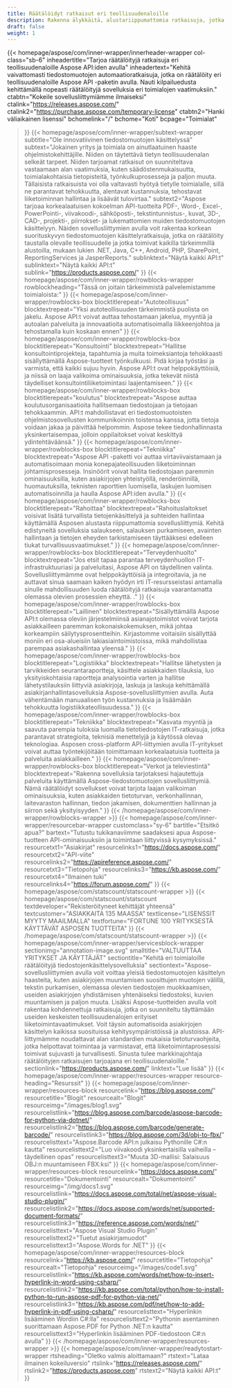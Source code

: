 ```yaml
---
title: Räätälöidyt ratkaisut eri teollisuudenaloille
description: Rakenna älykkäitä, alustariippumattomia ratkaisuja, jotka on räätälöity eri toimialojen yrityksille käyttämällä Aspose-tiedostomuotoisia API-tuotteita.
draft: false
weight: 1
---
```

{{< homepage/aspose/com/inner-wrapper/innerheader-wrapper col-class="sb-6"
  inheadertitle="Tarjoa räätälöityjä ratkaisuja eri teollisuudenaloille Aspose API:iden avulla"
  inheadertext="Kehitä vaivattomasti tiedostomuotojen automaatioratkaisuja, jotka on räätälöity eri teollisuudenaloille Aspose API -paketin avulla. Nauti kilpailuedusta kehittämällä nopeasti räätälöityjä sovelluksia eri toimialojen vaatimuksiin."
  ctabtn="Kokeile sovellusliittymiämme ilmaiseksi"
  ctalink="https://releases.aspose.com/"
  ctalink2="https://purchase.aspose.com/temporary-license"
  ctabtn2="Hanki väliaikainen lisenssi"
  bchomelink="/"
  bchome="Koti"
  bcpage="Toimialat"
  >}}
  {{< homepage/aspose/com/inner-wrapper/subtext-wrapper
  subtitle="Ole innovatiivinen tiedostomuotojen käsittelyssä"
  subtext="Jokainen yritys ja toimiala on ainutlaatuinen haaste ohjelmistokehittäjille. Niiden on täytettävä tietyn teollisuudenalan selkeät tarpeet. Niiden tarjoamat ratkaisut on suunniteltava vastaamaan alan vaatimuksia, kuten säädöstenmukaisuutta, toimialakohtaisia tietopisteitä, työnkulkuprosesseja ja paljon muuta. Tällaisista ratkaisuista voi olla valtavasti hyötyä tietylle toimialalle, sillä ne parantavat tehokkuutta, alentavat kustannuksia, tehostavat liiketoiminnan hallintaa ja lisäävät tulovirtaa."
  subtext2="Aspose tarjoaa korkealaatuisen kokoelman API-tuotteita PDF-, Word-, Excel-, PowerPointi-, viivakoodi-, sähköposti-, tekstintunnistus-, kuvat, 3D-, CAD-, projekti-, piirrokset- ja lukemattomien muiden tiedostomuotojen käsittelyyn. Näiden sovellusliittymien avulla voit rakentaa korkean suorituskyvyn tiedostomuotojen käsittelyratkaisuja, jotka on räätälöity taustalla olevalle teollisuudelle ja jotka toimivat kaikilla tärkeimmillä alustoilla, mukaan lukien .NET, Java, C++, Android, PHP, SharePoint, ReportingServices ja JasperReports."
  sublinktext="Näytä kaikki API:t"
  sublinktext="Näytä kaikki API:t"
  sublink="https://products.aspose.com/"
  >}}
  {{< homepage/aspose/com/inner-wrapper/rowblocks-wrapper
  rowblockheading="Tässä on joitain tärkeimmistä palvelemistamme toimialoista:"
  >}}
  {{< homepage/aspose/com/inner-wrapper/rowblocks-box
  blocktitlerepeat="Autoteollisuus"
  blocktextrepeat="Yksi autoteollisuuden tärkeimmistä puolista on jakelu. Aspose API:t voivat auttaa tehostamaan jakelua, myyntiä ja autoalan palveluita ja innovaatioita automatisoimalla liikkeenjohtoa ja tehostamalla kuin koskaan ennen"
  >}}
  {{< homepage/aspose/com/inner-wrapper/rowblocks-box
  blocktitlerepeat="Konsultointi"
  blocktextrepeat="Hallitse konsultointiprojekteja, tapahtumia ja muita toimeksiantoja tehokkaasti sisällyttämällä Aspose-tuotteet työnkulkuusi. Pidä kirjaa työstäsi ja varmista, että kaikki sujuu hyvin. Aspose API:t ovat helppokäyttöisiä, ja niissä on laaja valikoima ominaisuuksia, jotka tekevät niistä täydelliset konsultointiliiketoimintasi laajentamiseen."
  >}}
  {{< homepage/aspose/com/inner-wrapper/rowblocks-box
  blocktitlerepeat="koulutus"
  blocktextrepeat="Aspose auttaa koulutusorganisaatioita hallitsemaan tiedostojaan ja tietojaan tehokkaammin. API:t mahdollistavat eri tiedostomuotoisten ohjelmistosovellusten kommunikoinnin toistensa kanssa, jotta tietoja voidaan jakaa ja päivittää helpommin. Aspose tekee tiedonhallinnasta yksinkertaisempaa, jolloin oppilaitokset voivat keskittyä ydintehtäväänsä."
  >}}
  {{< homepage/aspose/com/inner-wrapper/rowblocks-box
  blocktitlerepeat="Tekniikka"
  blocktextrepeat="Aspose API -paketti voi auttaa virtaviivaistamaan ja automatisoimaan monia konepajateollisuuden liiketoiminnan johtamisprosesseja. Insinöörit voivat hallita tiedostojaan paremmin ominaisuuksilla, kuten asiakirjojen yhteistyöllä, renderöinnillä, huomautuksilla, teknisten raporttien luomisella, laskujen luomisen automatisoinnilla ja haulla Aspose API:iden avulla."
  >}}
  {{< homepage/aspose/com/inner-wrapper/rowblocks-box
  blocktitlerepeat="Rahoittaa"
  blocktextrepeat="Rahoituslaitokset voisivat lisätä turvallista tietojenkäsittelyä ja suhteiden hallintaa käyttämällä Asposen alustasta riippumattomia sovellusliittymiä. Kehitä edistyneitä sovelluksia salaukseen, salauksen purkamiseen, avainten hallintaan ja tietojen eheyden tarkistamiseen täyttääksesi edelleen tiukat turvallisuusvaatimukset."
  >}}
  {{< homepage/aspose/com/inner-wrapper/rowblocks-box
  blocktitlerepeat="Terveydenhuolto"
  blocktextrepeat="Jos etsit tapaa parantaa terveydenhuollon IT-infrastruktuuriasi ja palveluitasi, Aspose API on täydellinen valinta. Sovellusliittymämme ovat helppokäyttöisiä ja integroitavia, ja ne auttavat sinua saamaan kaiken hyödyn irti IT-resursseistasi antamalla sinulle mahdollisuuden luoda räätälöityjä ratkaisuja vaarantamatta olemassa olevien prosessien eheyttä. ."
  >}}
  {{< homepage/aspose/com/inner-wrapper/rowblocks-box
  blocktitlerepeat="Laillinen"
  blocktextrepeat="Sisällyttämällä Aspose API:t olemassa oleviin järjestelmiinsä asianajotoimistot voivat tarjota asiakkailleen paremman kokonaiskokemuksen, mikä johtaa korkeampiin säilytysprosentteihin. Kirjastomme voitaisiin sisällyttää moniin eri osa-alueisiin lakiasiaintoimistoissa, mikä mahdollistaa parempaa asiakashallintaa yleensä."
  >}}
  {{< homepage/aspose/com/inner-wrapper/rowblocks-box
  blocktitlerepeat="Logistiikka"
  blocktextrepeat="Hallitse lähetysten ja tarvikkeiden seurantaraportteja, käsittele asiakkaiden tilauksia, luo yksityiskohtaisia raportteja analysointia varten ja hallitse lähetystilauksiin liittyviä asiakirjoja, laskuja ja laskuja kehittämällä asiakirjanhallintasovelluksia Aspose-sovellusliittymien avulla. Auta vähentämään manuaalisen työn kustannuksia ja lisäämään tehokkuutta logistiikkateollisuudessa."
  >}}
  {{< homepage/aspose/com/inner-wrapper/rowblocks-box
  blocktitlerepeat="Tekniikka"
  blocktextrepeat="Kasvata myyntiä ja saavuta parempia tuloksia luomalla tietotiedostojen IT-ratkaisuja, jotka parantavat strategioita, teknisiä menettelyjä ja käytössä olevaa teknologiaa. Asposen cross-platform API-liittymien avulla IT-yritykset voivat auttaa työntekijöitään toimittamaan korkealaatuisia tuotteita ja palveluita asiakkailleen."
  >}}
  {{< homepage/aspose/com/inner-wrapper/rowblocks-box
  blocktitlerepeat="Verkot ja televiestintä"
  blocktextrepeat="Rakenna sovelluksia tarjotaksesi hajautettuja palveluita käyttämällä Aspose-tiedostomuotojen sovellusliittymiä. Nämä räätälöidyt sovellukset voivat tarjota laajan valikoiman ominaisuuksia, kuten asiakkaiden tietoturvan, verkonhallinnan, laitevaraston hallinnan, tiedon jakamisen, dokumenttien hallinnan ja siirron sekä yksityisyyden."
  >}}
  {{< /homepage/aspose/com/inner-wrapper/rowblocks-wrapper >}}
{{< homepage/aspose/com/inner-wrapper/resourcebar-wrapper customclass="sy-6"
bartitle="Etsitkö apua?"
bartext="Tutustu tukikanaviimme saadaksesi apua Aspose-tuotteen API-ominaisuuksiin ja toimintaan liittyvissä kysymyksissä."
resourcetxt1="Asiakirjat"
resourcelinks1="https://docs.aspose.com/"
resourcetxt2="API-viite"
resourcelinks2="https://apireference.aspose.com/"
resourcetxt3="Tietopohja"
resourcelinks3="https://kb.aspose.com/"
resourcetxt4="Ilmainen tuki"
resourcelinks4="https://forum.aspose.com/"
>}}
{{< homepage/aspose/com/statscount/statscount-wrapper >}}
{{< homepage/aspose/com/statscount/statscount
textdeveloper="Rekisteröityneet kehittäjät yhteensä"
textcustomer="ASIAKKAITA 135 MAASSA"
textlicense="LISENSSIT MYYTY MAAILMALLA"
textfortune="FORTUNE 100 YRITYKSESTÄ KÄYTTÄVÄT ASPOSEN TUOTTEITA"
>}}
{{< /homepage/aspose/com/statscount/statscount-wrapper >}}
{{< homepage/aspose/com/inner-wrapper/servicesblock-wrapper sectionimg="annotation-image.svg"
smalltitle="VALTUUTTAA YRITYKSET JA KÄYTTÄJÄT"
sectiontitle="Kehitä eri toimialoille räätälöityjä tiedostojenkäsittelysovelluksia"
sectiontext="Aspose-sovellusliittymien avulla voit voittaa yleisiä tiedostomuotojen käsittelyn haasteita, kuten asiakirjojen muuntamisen suosittujen muotojen välillä, tekstin purkamisen, olemassa olevien tiedostojen muokkaamisen, useiden asiakirjojen yhdistämisen yhtenäiseksi tiedostoksi, kuvien muuntamisen ja paljon muuta. Lisäksi Aspose-tuotteiden avulla voit rakentaa kohdennettuja ratkaisuja, jotka on suunniteltu täyttämään useiden keskeisten teollisuudenalojen erityiset liiketoimintavaatimukset. Voit täysin automatisoida asiakirjojen käsittelyn kaikissa suosituissa kehitysympäristöissä ja alustoissa. API-liittymämme noudattavat alan standardien mukaisia tietoturvaohjeita, jotka helpottavat toimintaa ja varmistavat, että liiketoimintaprosessisi toimivat sujuvasti ja turvallisesti. Sinusta tulee markkinajohtaja räätälöityjen ratkaisujen tarjoajana eri teollisuudenaloille."
sectionlink="https://products.aspose.com/"
linktext="Lue lisää"
>}}
{{< homepage/aspose/com/inner-wrapper/resources-wrapper
resource-heading="Resurssit"
>}}
{{< homepage/aspose/com/inner-wrapper/resources-block
resourcelink="https://blog.aspose.com/"
resourcetitle="Blogit"
resourcealt="Blogit"
resourceimg="/images/blog1.svg" resourcelistlink="https://blog.aspose.com/barcode/aspose-barcode-for-python-via-dotnet/" resourcelistlink2="https://blog.aspose.com/barcode/generate-barcode/" resourcelistlink3="https://blog.aspose.com/3d/obj-to-fbx/"
resourcelisttext="Aspose.Barcode API:n julkaisu Pythonille C#:n kautta"
resourcelisttext2="Luo viivakoodi yksinkertaisilla vaiheilla – täydellinen opas"
resourcelisttext3="Muuta 3D-mallisi: Salaisuus OBJ:n muuntamiseen FBX:ksi"
>}}
{{< homepage/aspose/com/inner-wrapper/resources-block resourcelink="https://docs.aspose.com/"
resourcetitle="Dokumentointi"
resourcealt="Dokumentointi"
resourceimg="/img/docs1.svg" resourcelistlink="https://docs.aspose.com/total/net/aspose-visual-studio-plugin/" resourcelistlink2="https://docs.aspose.com/words/net/supported-document-formats/" resourcelistlink3="https://reference.aspose.com/words/net/"
resourcelisttext="Aspose Visual Studio Plugin"
resourcelisttext2="Tuetut asiakirjamuodot"
resourcelisttext3="Aspose.Words for .NET"
>}}
{{< homepage/aspose/com/inner-wrapper/resources-block
resourcelink="https://kb.aspose.com/"
resourcetitle="Tietopohja"
resourcealt="Tietopohja"
resourceimg="/images/code1.svg" resourcelistlink="https://kb.aspose.com/words/net/how-to-insert-hyperlink-in-word-using-csharp/" resourcelistlink2="https://kb.aspose.com/total/python/how-to-install-python-to-run-aspose-pdf-for-python-via-net/" resourcelistlink3="https://kb.aspose.com/pdf/net/how-to-add-hyperlink-in-pdf-using-csharp/"
resourcelisttext="Hyperlinkin lisääminen Wordiin C#:lla"
resourcelisttext2="Pythonin asentaminen suorittamaan Aspose.PDF for Python .NET:n kautta"
resourcelisttext3="Hyperlinkin lisääminen PDF-tiedostoon C#:n avulla"
>}}
{{< /homepage/aspose/com/inner-wrapper/resources-wrapper >}}
{{< homepage/aspose/com/inner-wrapper/readytostart-wrapper
rtsheading="Oletko valmis aloittamaan?"
rtstext="Lataa ilmainen kokeiluversio"
rtslink="https://releases.aspose.com/" rtslink2="https://products.aspose.com"
rtstext2="Näytä kaikki API:t"
>}}

